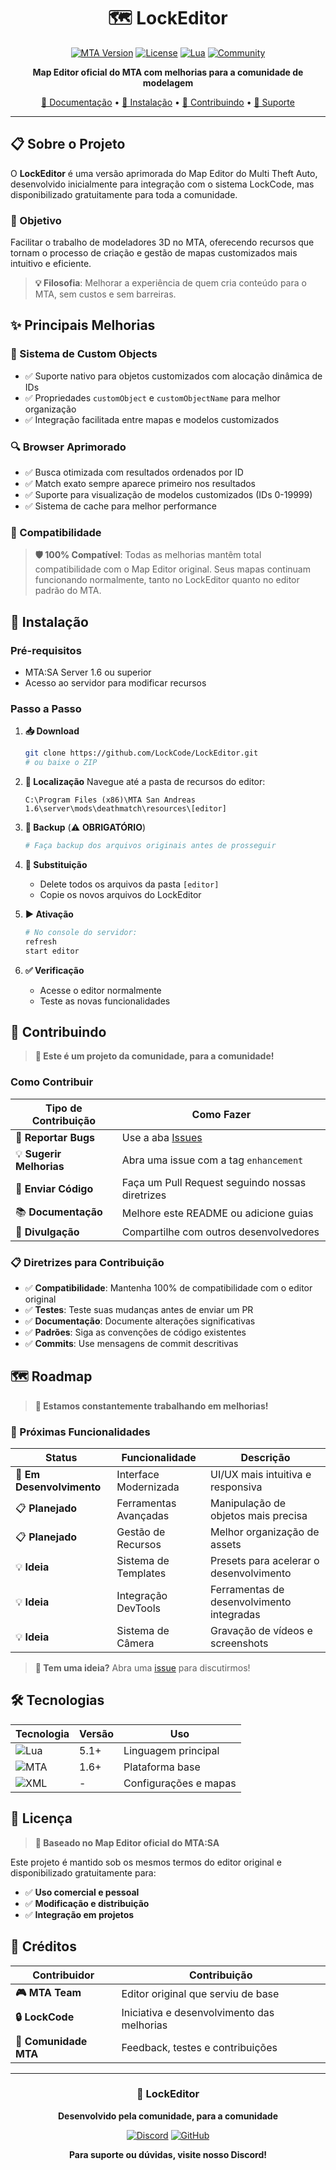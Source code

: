 <div align="center">

# 🗺️ LockEditor

[![MTA Version](https://img.shields.io/badge/MTA-1.6-blue.svg)](https://mtasa.com)
[![License](https://img.shields.io/badge/License-MTA%20Editor-green.svg)](LICENSE)
[![Lua](https://img.shields.io/badge/Language-Lua-yellow.svg)](https://lua.org)
[![Community](https://img.shields.io/badge/Community-LockCode-purple.svg)](https://discord.gg/LockCode)

**Map Editor oficial do MTA com melhorias para a comunidade de modelagem**

[📖 Documentação](#sobre-o-projeto) • [🚀 Instalação](#instalação) • [🤝 Contribuindo](#contribuindo) • [💬 Suporte](https://discord.gg/LockCode)

</div>

---

## 📋 Sobre o Projeto

O **LockEditor** é uma versão aprimorada do Map Editor do Multi Theft Auto, desenvolvido inicialmente para integração com o sistema LockCode, mas disponibilizado gratuitamente para toda a comunidade.

### 🎯 Objetivo

Facilitar o trabalho de modeladores 3D no MTA, oferecendo recursos que tornam o processo de criação e gestão de mapas customizados mais intuitivo e eficiente.

> **💡 Filosofia**: Melhorar a experiência de quem cria conteúdo para o MTA, sem custos e sem barreiras.

## ✨ Principais Melhorias

### 🎯 Sistema de Custom Objects
- ✅ Suporte nativo para objetos customizados com alocação dinâmica de IDs
- ✅ Propriedades `customObject` e `customObjectName` para melhor organização
- ✅ Integração facilitada entre mapas e modelos customizados

### 🔍 Browser Aprimorado
- ✅ Busca otimizada com resultados ordenados por ID
- ✅ Match exato sempre aparece primeiro nos resultados
- ✅ Suporte para visualização de modelos customizados (IDs 0-19999)
- ✅ Sistema de cache para melhor performance

### 🔄 Compatibilidade
> **🛡️ 100% Compatível**: Todas as melhorias mantêm total compatibilidade com o Map Editor original. Seus mapas continuam funcionando normalmente, tanto no LockEditor quanto no editor padrão do MTA.

## 🚀 Instalação

### Pré-requisitos
- MTA:SA Server 1.6 ou superior
- Acesso ao servidor para modificar recursos

### Passo a Passo

1. **📥 Download**
   ```bash
   git clone https://github.com/LockCode/LockEditor.git
   # ou baixe o ZIP
   ```

2. **📁 Localização**
   Navegue até a pasta de recursos do editor:
   ```
   C:\Program Files (x86)\MTA San Andreas 1.6\server\mods\deathmatch\resources\[editor]
   ```

3. **💾 Backup** (⚠️ **OBRIGATÓRIO**)
   ```bash
   # Faça backup dos arquivos originais antes de prosseguir
   ```

4. **🔄 Substituição**
   - Delete todos os arquivos da pasta `[editor]`
   - Copie os novos arquivos do LockEditor

5. **▶️ Ativação**
   ```bash
   # No console do servidor:
   refresh
   start editor
   ```

6. **✅ Verificação**
   - Acesse o editor normalmente
   - Teste as novas funcionalidades

## 🤝 Contribuindo

> **🌟 Este é um projeto da comunidade, para a comunidade!**

### Como Contribuir

| Tipo de Contribuição | Como Fazer |
|---------------------|------------|
| 🐛 **Reportar Bugs** | Use a aba [Issues](https://github.com/LockCode/LockEditor/issues) |
| 💡 **Sugerir Melhorias** | Abra uma issue com a tag `enhancement` |
| 🔧 **Enviar Código** | Faça um Pull Request seguindo nossas diretrizes |
| 📚 **Documentação** | Melhore este README ou adicione guias |
| 📢 **Divulgação** | Compartilhe com outros desenvolvedores |

### 📋 Diretrizes para Contribuição

- ✅ **Compatibilidade**: Mantenha 100% de compatibilidade com o editor original
- ✅ **Testes**: Teste suas mudanças antes de enviar um PR
- ✅ **Documentação**: Documente alterações significativas
- ✅ **Padrões**: Siga as convenções de código existentes
- ✅ **Commits**: Use mensagens de commit descritivas

## 🗺️ Roadmap

> **🚧 Estamos constantemente trabalhando em melhorias!**

### 🎯 Próximas Funcionalidades

| Status | Funcionalidade | Descrição |
|--------|---------------|-----------|
| 🔄 **Em Desenvolvimento** | Interface Modernizada | UI/UX mais intuitiva e responsiva |
| 📋 **Planejado** | Ferramentas Avançadas | Manipulação de objetos mais precisa |
| 📋 **Planejado** | Gestão de Recursos | Melhor organização de assets |
| 💡 **Ideia** | Sistema de Templates | Presets para acelerar o desenvolvimento |
| 💡 **Ideia** | Integração DevTools | Ferramentas de desenvolvimento integradas |
| 💡 **Ideia** | Sistema de Câmera | Gravação de vídeos e screenshots |

> **💭 Tem uma ideia?** Abra uma [issue](https://github.com/LockCode/LockEditor/issues) para discutirmos!

## 🛠️ Tecnologias

<div align="center">

| Tecnologia | Versão | Uso |
|------------|--------|-----|
| ![Lua](https://img.shields.io/badge/Lua-5.1+-blue.svg) | 5.1+ | Linguagem principal |
| ![MTA](https://img.shields.io/badge/MTA:SA-1.6+-green.svg) | 1.6+ | Plataforma base |
| ![XML](https://img.shields.io/badge/XML-Config-orange.svg) | - | Configurações e mapas |

</div>

## 📄 Licença

> **📜 Baseado no Map Editor oficial do MTA:SA**

Este projeto é mantido sob os mesmos termos do editor original e disponibilizado gratuitamente para:
- ✅ **Uso comercial e pessoal**
- ✅ **Modificação e distribuição**
- ✅ **Integração em projetos**

## 👥 Créditos

<div align="center">

| Contribuidor | Contribuição |
|--------------|--------------|
| **🎮 MTA Team** | Editor original que serviu de base |
| **🔒 LockCode** | Iniciativa e desenvolvimento das melhorias |
| **🌟 Comunidade MTA** | Feedback, testes e contribuições |

</div>

---

<div align="center">

### 🚀 **LockEditor**
**Desenvolvido pela comunidade, para a comunidade**

[![Discord](https://img.shields.io/badge/Discord-LockCode-7289DA?style=for-the-badge&logo=discord)](https://discord.gg/LockCode)
[![GitHub](https://img.shields.io/badge/GitHub-LockEditor-181717?style=for-the-badge&logo=github)](https://github.com/LockCode/LockEditor)

**Para suporte ou dúvidas, visite nosso Discord!**

</div>
